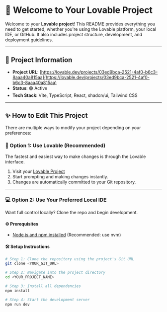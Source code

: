 # 🚗 Welcome to Your Lovable Project

Welcome to your **Lovable project**! This README provides everything you need to get started, whether you're using the Lovable platform, your local IDE, or GitHub. It also includes project structure, development, and deployment guidelines.

---

## 📌 Project Information

- **Project URL**: [https://lovable.dev/projects/03ed9bca-2521-4af0-b6c3-8aaa40a815aa](https://lovable.dev/projects/03ed9bca-2521-4af0-b6c3-8aaa40a815aa)
- **Status**: 🟢 Active
- **Tech Stack**: Vite, TypeScript, React, shadcn/ui, Tailwind CSS

---

## ✨ How to Edit This Project

There are multiple ways to modify your project depending on your preferences:

### 🧠 Option 1: Use Lovable (Recommended)

The fastest and easiest way to make changes is through the Lovable interface.

1. Visit your [Lovable Project](https://lovable.dev/projects/03ed9bca-2521-4af0-b6c3-8aaa40a815aa)
2. Start prompting and making changes instantly.
3. Changes are automatically committed to your Git repository.

---

### 💻 Option 2: Use Your Preferred Local IDE

Want full control locally? Clone the repo and begin development.

#### ⚙️ Prerequisites

- [Node.js and npm installed](https://github.com/nvm-sh/nvm#installing-and-updating) (Recommended: use nvm)

#### 🛠 Setup Instructions

```bash
# Step 1: Clone the repository using the project's Git URL
git clone <YOUR_GIT_URL>

# Step 2: Navigate into the project directory
cd <YOUR_PROJECT_NAME>

# Step 3: Install all dependencies
npm install

# Step 4: Start the development server
npm run dev
